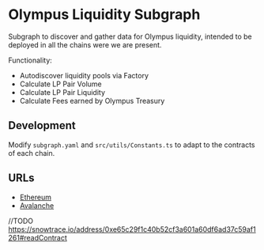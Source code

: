 # Olympus Liquidity Subgraph

Subgraph to discover and gather data for Olympus liquidity, intended to be deployed in all the chains were we are present.

Functionality:
- Autodiscover liquidity pools via Factory
- Calculate LP Pair Volume
- Calculate LP Pair Liquidity
- Calculate Fees earned by Olympus Treasury


## Development

Modify `subgraph.yaml` and `src/utils/Constants.ts` to adapt to the contracts of each chain.


## URLs
- [Ethereum](https://thegraph.com/hosted-service/subgraph/drondin/olympus-liquidity-ethereum)
- [Avalanche](https://thegraph.com/hosted-service/subgraph/drondin/olympus-liquidity-avalanche)

//TODO https://snowtrace.io/address/0xe65c29f1c40b52cf3a601a60df6ad37c59af1261#readContract